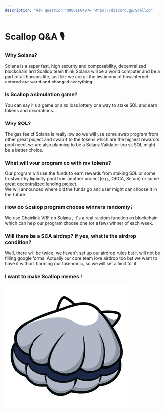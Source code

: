```yaml
---
description: "Ask question \U0001F64B‍♂️➡ https://discord.gg/Scallop"
---
```


# Scallop Q&A 🎙

### **Why Solana?**

Solana is a super fast, high security and composability, decentralized blockchain and Scallop team think Solana will be a world computer and be a part of all humans life, just like we are all the testimony of how internet entered our world and changed everything. 



### Is Scallop a simulation game?

You can say it's a game or a no loss lottery or a way to stake SOL and earn tokens and decorations.



### **Why SOL?**

The gas fee of Solana is really low so we will use some swap program from other great project and swap it to the tokens which are the highest reward's pool need, we are also planning to be a Solana Validator too so SOL might be a better choice. 



### What will your program do with my tokens?

Our program will use the funds to earn rewards from staking SOL or some trustworthy liquidity pool from another project \(e.g., ORCA, Serum\) or some great decentralized lending project.  
We will announced where did the funds go and user might can choose it in the future.



### How do Scallop program choose winners randomly?

We use Chainlink VRF on Solana , it's a real random function on blockchain which can help our program choose one \(or a few\) winner of each week.     



### Will there be a SCA airdrop? If yes, what is the airdrop condition?

Well, there will be twice, we haven't set up our airdrop rules but it will not be filling google forms. Actually our core team love airdrop too but we want to have it without harming our tokenomic, so we will set a limit for it.



### I want to make Scallop memes !

![](../.gitbook/assets/scallop.png)

